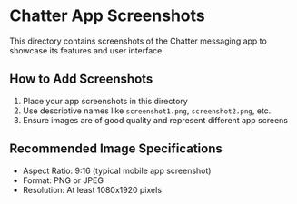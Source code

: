 # Chatter App Screenshots

This directory contains screenshots of the Chatter messaging app to showcase its features and user interface.

## How to Add Screenshots

1. Place your app screenshots in this directory
2. Use descriptive names like `screenshot1.png`, `screenshot2.png`, etc.
3. Ensure images are of good quality and represent different app screens

## Recommended Image Specifications

- Aspect Ratio: 9:16 (typical mobile app screenshot)
- Format: PNG or JPEG
- Resolution: At least 1080x1920 pixels
